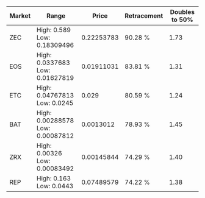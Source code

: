 | Market | Range | Price| Retracement | Doubles to 50% |
| --- | --- | --- | --- | --- |
| ZEC | High: 0.589<br />Low: 0.18309496 | 0.22253783 | 90.28 % | 1.73 |
| EOS | High: 0.0337683<br />Low: 0.01627819 | 0.01911031 | 83.81 % | 1.31 |
| ETC | High: 0.04767813<br />Low: 0.0245 | 0.029 | 80.59 % | 1.24 |
| BAT | High: 0.00288578<br />Low: 0.00087812 | 0.0013012 | 78.93 % | 1.45 |
| ZRX | High: 0.00326<br />Low: 0.00083492 | 0.00145844 | 74.29 % | 1.40 |
| REP | High: 0.163<br />Low: 0.0443 | 0.07489579 | 74.22 % | 1.38 |
